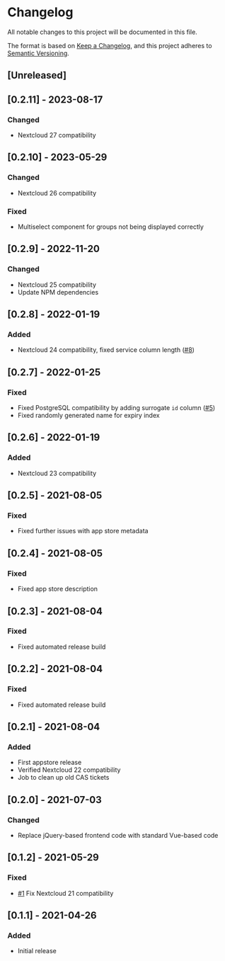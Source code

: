 # Changelog

All notable changes to this project will be documented in this file.

The format is based on [Keep a Changelog](https://keepachangelog.com/en/1.0.0/),
and this project adheres to [Semantic Versioning](https://semver.org/spec/v2.0.0.html).

## [Unreleased]

## [0.2.11] - 2023-08-17
### Changed
- Nextcloud 27 compatibility

## [0.2.10] - 2023-05-29
### Changed
- Nextcloud 26 compatibility

### Fixed
- Multiselect component for groups not being displayed correctly

## [0.2.9] - 2022-11-20
### Changed
- Nextcloud 25 compatibility
- Update NPM dependencies

## [0.2.8] - 2022-01-19
### Added
- Nextcloud 24 compatibility, fixed service column length ([#8](https://github.com/mziech/nextcloud-cas/issues/8))

## [0.2.7] - 2022-01-25
### Fixed
- Fixed PostgreSQL compatibility by adding surrogate `id` column ([#5](https://github.com/mziech/nextcloud-cas/issues/5))
- Fixed randomly generated name for expiry index

## [0.2.6] - 2022-01-19
### Added
- Nextcloud 23 compatibility

## [0.2.5] - 2021-08-05
### Fixed
- Fixed further issues with app store metadata

## [0.2.4] - 2021-08-05
### Fixed
- Fixed app store description

## [0.2.3] - 2021-08-04
### Fixed
- Fixed automated release build

## [0.2.2] - 2021-08-04
### Fixed
- Fixed automated release build

## [0.2.1] - 2021-08-04
### Added
- First appstore release
- Verified Nextcloud 22 compatibility
- Job to clean up old CAS tickets

## [0.2.0] - 2021-07-03
### Changed
- Replace jQuery-based frontend code with standard Vue-based code

## [0.1.2] - 2021-05-29
### Fixed
- [#1](https://github.com/mziech/nextcloud-cas/pull/1) Fix Nextcloud 21 compatibility

## [0.1.1] - 2021-04-26
### Added
- Initial release
